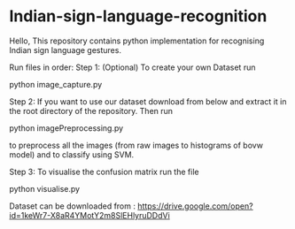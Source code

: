 # Indian-sign-language-recognition

Hello, This repository contains python implementation for recognising Indian sign language gestures.

Run files in order:
Step 1: (Optional) To create your own Dataset run

  python image_capture.py

Step 2:  If you want to use our dataset download from below and extract it in the root directory of the repository.  Then run

  python imagePreprocessing.py

to preprocess all the images (from raw images to histograms of bovw model) and to classify using SVM.

Step 3: To visualise the confusion matrix run the file

  python visualise.py

Dataset can be downloaded from : https://drive.google.com/open?id=1keWr7-X8aR4YMotY2m8SlEHlyruDDdVi
